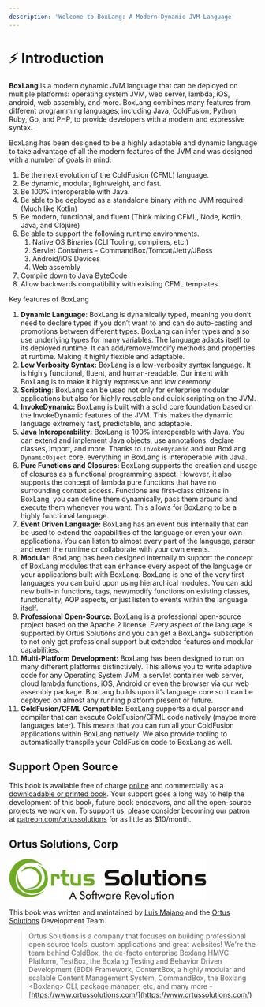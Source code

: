 ```yaml
---
description: 'Welcome to BoxLang: A Modern Dynamic JVM Language'
---
```


# ⚡ Introduction

**BoxLang** is a modern dynamic JVM language that can be deployed on multiple platforms: operating system JVM, web server, lambda, iOS, android, web assembly, and more. BoxLang combines many features from different programming languages, including Java, ColdFusion, Python, Ruby, Go, and PHP, to provide developers with a modern and expressive syntax.

BoxLang has been designed to be a highly adaptable and dynamic language to take advantage of all the modern features of the JVM and was designed with a number of goals in mind:

1. Be the next evolution of the ColdFusion (CFML) language.
2. Be dynamic, modular, lightweight, and fast.
3. Be 100% interoperable with Java.
4. Be able to be deployed as a standalone binary with no JVM required (Much like Kotlin)
5. Be modern, functional, and fluent (Think mixing CFML, Node, Kotlin, Java, and Clojure)
6. Be able to support the following runtime environments.
   1. Native OS Binaries (CLI Tooling, compilers, etc.)
   2. Servlet Containers - CommandBox/Tomcat/Jetty/JBoss
   3. Android/iOS Devices
   4. Web assembly
7. Compile down to Java ByteCode
8. Allow backwards compatibility with existing CFML templates

Key features of BoxLang

1. **Dynamic Language**: BoxLang is dynamically typed, meaning you don’t need to declare types if you don’t want to and can do auto-casting and promotions between different types. BoxLang can infer types and also use underlying types for many variables. The language adapts itself to its deployed runtime. It can add/remove/modify methods and properties at runtime. Making it highly flexible and adaptable.
2. **Low Verbosity Syntax:** BoxLang is a low-verbosity syntax language. It is highly functional, fluent, and human-readable. Our intent with BoxLang is to make it highly expressive and low ceremony.
3. **Scripting**: BoxLang can be used not only for enterprise modular applications but also for highly reusable and quick scripting on the JVM.
4. **InvokeDynamic:** BoxLang is built with a solid core foundation based on the InvokeDynamic features of the JVM. This makes the dynamic language extremely fast, predictable, and adaptable.
5. **Java Interoperability:** BoxLang is 100% interoperable with Java. You can extend and implement Java objects, use annotations, declare classes, import, and more. Thanks to `InvokeDynamic` and our BoxLang `DynamicObject` core, everything in BoxLang is interoperable with Java.
6. **Pure Functions and Closures:** BoxLang supports the creation and usage of closures as a functional programming aspect. However, it also supports the concept of lambda pure functions that have no surrounding context access. Functions are first-class citizens in BoxLang, you can define them dynamically, pass them around and execute them whenever you want. This allows for BoxLang to be a highly functional language.
7. **Event Driven Language:** BoxLang has an event bus internally that can be used to extend the capabilities of the language or even your own applications. You can listen to almost every part of the language, parser and even the runtime or collaborate with your own events.
8. **Modular**: BoxLang has been designed internally to support the concept of BoxLang modules that can enhance every aspect of the language or your applications built with BoxLang. BoxLang is one of the very first languages you can build upon using hierarchical modules. You can add new built-in functions, tags, new/modify functions on existing classes, functionality, AOP aspects, or just listen to events within the language itself.
9. **Professional Open-Source:** BoxLang is a professional open-source project based on the Apache 2 license. Every aspect of the language is supported by Ortus Solutions and you can get a BoxLang+ subscription to not only get professional support but extended features and modular capabilities.
10. **Multi-Platform Development:** BoxLang has been designed to run on many different platforms distinctively. This allows you to write adaptive code for any Operating System JVM, a servlet container web server, cloud lambda functions, iOS, Android or even the browser via our web assembly package. BoxLang builds upon it’s language core so it can be deployed on almost any running platform present or future.
11. **ColdFusion/CFML Compatible:** BoxLang supports a dual parser and compiler that can execute ColdFusion/CFML code natively (maybe more languages later). This means that you can run all your ColdFusion applications within BoxLang natively. We also provide tooling to automatically transpile your ColdFusion code to BoxLang as well.

## Support Open Source

This book is available free of charge [online](https://boxlang.ortusbooks.com) and commercially as a [downloadable or printed book](https://www.ortussolutions.com/learn/coldfusion). Your support goes a long way to help the development of this book, future book endeavors, and all the open-source projects we work on. To support us, please consider becoming our patron at [patreon.com/ortussolutions](https://patreon.com/ortussolutions) for as little as $10/month.

## Ortus Solutions, Corp

![](assets/ortus-medium.jpg)

This book was written and maintained by [Luis Majano](https://www.luismajano.com) and the [Ortus Solutions](https://www.ortussolutions.com) Development Team.

> Ortus Solutions is a company that focuses on building professional open source tools, custom applications and great websites! We're the team behind ColdBox, the de-facto enterprise Boxlang HMVC Platform, TestBox, the Boxlang Testing and Behavior Driven Development (BDD) Framework, ContentBox, a highly modular and scalable Content Management System, CommandBox, the Boxlang \<Boxlang> CLI, package manager, etc, and many more - [https://www.ortussolutions.com/](https://www.ortussolutions.com/)
